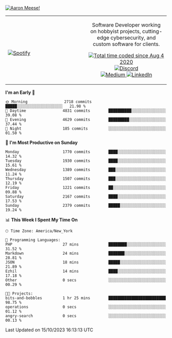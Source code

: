 [![Aaron Meese!](https://user-images.githubusercontent.com/17814535/88975338-a2aabf00-d27f-11ea-963f-8a19608716b4.png)](https://github.com/ajmeese7/readme-ascii "README ASCII")

<!-- Modified from project here: https://github.com/novatorem/novatorem -->
<table width="100%">
  <tr>
  <td width="50%">

&nbsp; <br> [![Spotify](https://ajmeese7.vercel.app/api/spotify)](https://open.spotify.com/user/ajmeese)

  </td>
  <td width="50%">
    <p align="center">
    Software Developer working on hobbyist projects, cutting-edge cybersecurity, and custom software for clients.
    </p>
    <p align="center">
      <a href="https://wakatime.com/@f726891d-3b02-46cd-9b60-e8c59f9e2b14">
        <img src="https://wakatime.com/badge/user/f726891d-3b02-46cd-9b60-e8c59f9e2b14.svg" alt="Total time coded since Aug 4 2020" title="WakaTime" />
      </a>
      <a href="http://link.aaronmeese.com/discord">
        <img src="https://img.shields.io/badge/discord-ajmeese7%234835-369?style=flat-square&logo=discord&logoColor=white&color=purple" alt="Discord" title="Discord">
      </a>
      <br />
      <a href="https://link.aaronmeese.com/medium">
        <img src="https://img.shields.io/badge/medium-ajmeese7-1DB954?style=flat-square&logo=medium&logoColor=white" alt="Medium" title="Medium">
      </a>
      <a href="https://link.aaronmeese.com/linkedin">
        <img src="https://img.shields.io/badge/linkedIn-aaronmeese-1DB954?style=flat-square&logo=linkedin&logoColor=white&color=blue" alt="LinkedIn" title="LinkedIn">
      </a>
    </p>
  </td>

</table>

[//]: <> (The `&nbsp;` is to have Aphelion take up more space)

<!--START_SECTION:waka-->
**I'm an Early 🐤** 

```text
🌞 Morning                2718 commits        █████░░░░░░░░░░░░░░░░░░░░   21.98 % 
🌆 Daytime                4831 commits        ██████████░░░░░░░░░░░░░░░   39.08 % 
🌃 Evening                4629 commits        █████████░░░░░░░░░░░░░░░░   37.44 % 
🌙 Night                  185 commits         ░░░░░░░░░░░░░░░░░░░░░░░░░   01.50 % 
```
📅 **I'm Most Productive on Sunday** 

```text
Monday                   1770 commits        ████░░░░░░░░░░░░░░░░░░░░░   14.32 % 
Tuesday                  1930 commits        ████░░░░░░░░░░░░░░░░░░░░░   15.61 % 
Wednesday                1389 commits        ███░░░░░░░░░░░░░░░░░░░░░░   11.24 % 
Thursday                 1507 commits        ███░░░░░░░░░░░░░░░░░░░░░░   12.19 % 
Friday                   1221 commits        ██░░░░░░░░░░░░░░░░░░░░░░░   09.88 % 
Saturday                 2167 commits        ████░░░░░░░░░░░░░░░░░░░░░   17.53 % 
Sunday                   2379 commits        █████░░░░░░░░░░░░░░░░░░░░   19.24 % 
```


📊 **This Week I Spent My Time On** 

```text
🕑︎ Time Zone: America/New_York

💬 Programming Languages: 
PHP                      27 mins             ████████░░░░░░░░░░░░░░░░░   31.52 % 
Markdown                 24 mins             ███████░░░░░░░░░░░░░░░░░░   28.81 % 
JSON                     18 mins             █████░░░░░░░░░░░░░░░░░░░░   21.89 % 
Ezhil                    14 mins             ████░░░░░░░░░░░░░░░░░░░░░   17.18 % 
Other                    0 secs              ░░░░░░░░░░░░░░░░░░░░░░░░░   00.29 % 

🐱‍💻 Projects: 
bits-and-bobbles         1 hr 25 mins        █████████████████████████   98.75 % 
operations               0 secs              ░░░░░░░░░░░░░░░░░░░░░░░░░   01.12 % 
angry-search             0 secs              ░░░░░░░░░░░░░░░░░░░░░░░░░   00.13 % 
```


 Last Updated on 15/10/2023 16:13:13 UTC
<!--END_SECTION:waka-->
